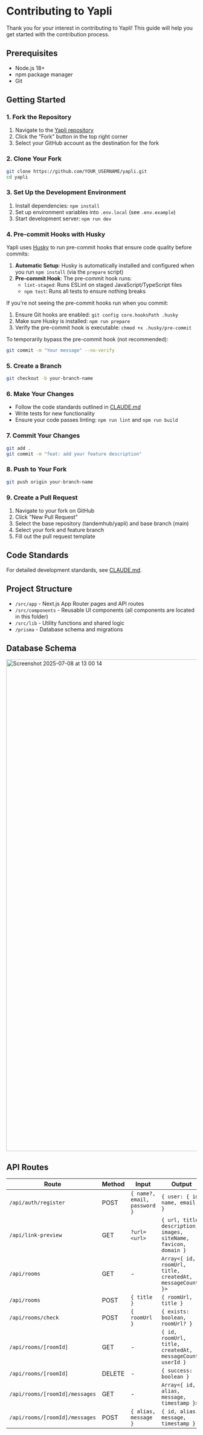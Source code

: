 # Contributing to Yapli

Thank you for your interest in contributing to Yapli! This guide will help you get started with the contribution process.

## Prerequisites

- Node.js 18+
- npm package manager
- Git

## Getting Started

### 1. Fork the Repository

1. Navigate to the [Yapli repository](https://github.com/tandemhub/yapli)
2. Click the "Fork" button in the top right corner
3. Select your GitHub account as the destination for the fork

### 2. Clone Your Fork

```bash
git clone https://github.com/YOUR_USERNAME/yapli.git
cd yapli
```

### 3. Set Up the Development Environment

1. Install dependencies: `npm install`
2. Set up environment variables into `.env.local` (see `.env.example`)
3. Start development server: `npm run dev`

### 4. Pre-commit Hooks with Husky

Yapli uses [Husky](https://typicode.github.io/husky/) to run pre-commit hooks that ensure code quality before commits:

1. **Automatic Setup**: Husky is automatically installed and configured when you run `npm install` (via the `prepare` script)
2. **Pre-commit Hook**: The pre-commit hook runs:
   - `lint-staged`: Runs ESLint on staged JavaScript/TypeScript files
   - `npm test`: Runs all tests to ensure nothing breaks

If you're not seeing the pre-commit hooks run when you commit:

1. Ensure Git hooks are enabled: `git config core.hooksPath .husky`
2. Make sure Husky is installed: `npm run prepare`
3. Verify the pre-commit hook is executable: `chmod +x .husky/pre-commit`

To temporarily bypass the pre-commit hook (not recommended):
```bash
git commit -m "Your message" --no-verify
```

### 5. Create a Branch

```bash
git checkout -b your-branch-name
```

### 6. Make Your Changes

- Follow the code standards outlined in [CLAUDE.md](CLAUDE.md)
- Write tests for new functionality
- Ensure your code passes linting: `npm run lint` and `npm run build`

### 7. Commit Your Changes

```bash
git add .
git commit -m "feat: add your feature description"
```

### 8. Push to Your Fork

```bash
git push origin your-branch-name
```

### 9. Create a Pull Request

1. Navigate to your fork on GitHub
2. Click "New Pull Request"
3. Select the base repository (tandemhub/yapli) and base branch (main)
4. Select your fork and feature branch
5. Fill out the pull request template

## Code Standards

For detailed development standards, see [CLAUDE.md](CLAUDE.md).

## Project Structure

- `/src/app` - Next.js App Router pages and API routes
- `/src/components` - Reusable UI components (all components are located in this folder)
- `/src/lib` - Utility functions and shared logic
- `/prisma` - Database schema and migrations

## Database Schema

<img width="1300" alt="Screenshot 2025-07-08 at 13 00 14" src="https://github.com/user-attachments/assets/a4ff65a1-f326-4c2c-a668-aee61059b3dd" />

## API Routes

| Route                          | Method | Input                        | Output                                                           |
| ------------------------------ | ------ | ---------------------------- | ---------------------------------------------------------------- |
| `/api/auth/register`           | POST   | `{ name?, email, password }` | `{ user: { id, name, email } }`                                  |
| `/api/link-preview`            | GET    | `?url=<url>`                 | `{ url, title, description, images, siteName, favicon, domain }` |
| `/api/rooms`                   | GET    | -                            | `Array<{ id, roomUrl, title, createdAt, messageCount }>`         |
| `/api/rooms`                   | POST   | `{ title }`                  | `{ roomUrl, title }`                                             |
| `/api/rooms/check`             | POST   | `{ roomUrl }`                | `{ exists: boolean, roomUrl? }`                                  |
| `/api/rooms/[roomId]`          | GET    | -                            | `{ id, roomUrl, title, createdAt, messageCount, userId }`        |
| `/api/rooms/[roomId]`          | DELETE | -                            | `{ success: boolean }`                                           |
| `/api/rooms/[roomId]/messages` | GET    | -                            | `Array<{ id, alias, message, timestamp }>`                       |
| `/api/rooms/[roomId]/messages` | POST   | `{ alias, message }`         | `{ id, alias, message, timestamp }`                              |
